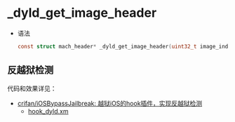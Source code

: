 # _dyld_get_image_header

* 语法
  ```c
  const struct mach_header* _dyld_get_image_header(uint32_t image_index);
  ```

## 反越狱检测

代码和效果详见：

* [crifan/iOSBypassJailbreak: 越狱iOS的hook插件，实现反越狱检测](https://github.com/crifan/iOSBypassJailbreak)
  * [hook_dyld.xm](https://github.com/crifan/iOSBypassJailbreak/blob/main/iOSBypassJailbreak/hook_dyld.xm)
